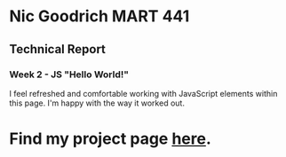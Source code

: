 # Nic Goodrich MART 441

## Technical Report

### Week 2 - JS "Hello World!"

I feel refreshed and comfortable working with JavaScript elements within this page. I'm happy with the way it worked out. 

# Find my project page <a href="https://goodrichnic.github.io/441-goodrichnic/HW-2/index.html" target="_blank">here</a>.
